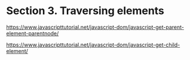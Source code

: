 # Section 3. Traversing elements

<https://www.javascripttutorial.net/javascript-dom/javascript-get-parent-element-parentnode/>

<https://www.javascripttutorial.net/javascript-dom/javascript-get-child-element/>
